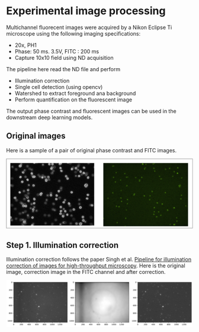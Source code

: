 # Experimental image processing 

Multichannel fluorecent images were acquired by a Nikon Eclipse Ti microscope using the following imaging specifications:
- 20x, PH1 
- Phase: 50 ms. 3.5V, FITC : 200 ms 
- Capture 10x10 field using ND acquisition 

The pipeline here read the ND file and perform 
- Illumination correction
- Single cell detection (using opencv)
- Watershed to extract foreground ana background 
- Perform quantification on the fluorescent image 

The output phase contrast and fluorescent images can be used in the downstream deep learning models. 

## Original images 
Here is a sample of a pair of original phase contrast and FITC images. 

![Phase and FITC](/images/pair.png "Phase and FITC")

## Step 1. Illumination correction 

Illumination correction follows the paper Singh et al. [Pipeline for illumination correction of images for high-throughput microscopy](https://onlinelibrary.wiley.com/doi/10.1111/jmi.12178). Here is the original image, correction image in the FITC channel and after correction. 

![Correction](/images/correction.png "Correstion")
